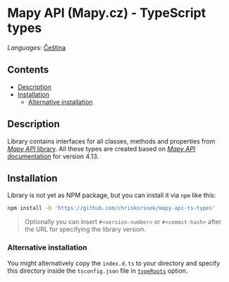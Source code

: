 # Mapy API (Mapy.cz) - TypeScript types

_Languages_:
[Čeština](https://github.com/chriskorinek/mapy-api-ts-types/blob/master/README.cs.md)

## Contents

- [Description](#description)
- [Installation](#installation)
  - [Alternative installation](#alternative-installation)

## Description

Library contains interfaces for all classes, methods and properties from
[_Mapy API_ library](http://api.mapy.cz). All these types are created based
on [_Mapy API_ documentation](http://api.mapy.cz) for version 4.13.

## Installation

Library is not yet as NPM package, but you can install it via `npm` like this:

```sh
npm install -D 'https://github.com/chriskorinek/mapy-api-ts-types'
```

> Optionally you can insert `#<version-number>` or `#<commit-hash>` after the URL
> for specifying the library version.

### Alternative installation

You might alternatively copy the `index.d.ts` to your directory and specify this
directory inside the `tsconfig.json` file in
[`typeRoots`](https://www.typescriptlang.org/tsconfig#typeRoots) option.
